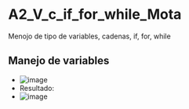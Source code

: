 # A2_V_c_if_for_while_Mota
Menojo de tipo de variables, cadenas, if, for, while
## Manejo de variables
- ![image](https://github.com/user-attachments/assets/56d82c86-5753-4e92-a3ea-bfa8f752c751)
- Resultado:
- ![image](https://github.com/user-attachments/assets/a3d92277-26d0-4f93-9118-213f2b0b8cbf)

